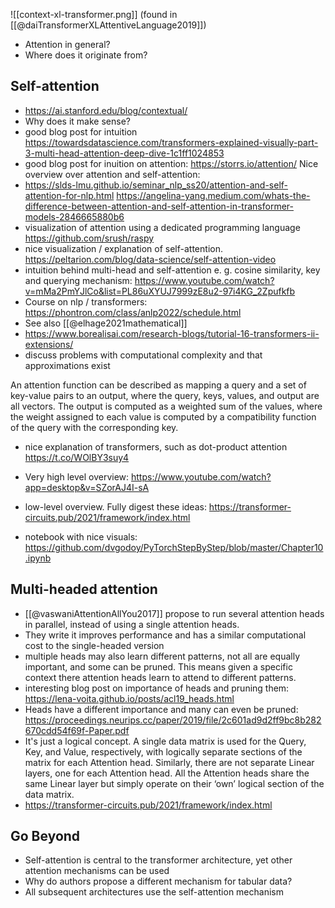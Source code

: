 
![[context-xl-transformer.png]]
(found in [[@daiTransformerXLAttentiveLanguage2019]])

- Attention in general?
- Where does it originate from?


## Self-attention
- https://ai.stanford.edu/blog/contextual/
- Why does it make sense? 
- good blog post for intuition https://towardsdatascience.com/transformers-explained-visually-part-3-multi-head-attention-deep-dive-1c1ff1024853
- good blog post for inuition on attention: https://storrs.io/attention/
Nice overview over attention and self-attention:
- https://slds-lmu.github.io/seminar_nlp_ss20/attention-and-self-attention-for-nlp.html
https://angelina-yang.medium.com/whats-the-difference-between-attention-and-self-attention-in-transformer-models-2846665880b6
- visualization of attention using a dedicated programming language https://github.com/srush/raspy
- nice visualization / explanation of self-attention. https://peltarion.com/blog/data-science/self-attention-video
- intuition behind multi-head and self-attention e. g. cosine similarity, key and querying mechanism: https://www.youtube.com/watch?v=mMa2PmYJlCo&list=PL86uXYUJ7999zE8u2-97i4KG_2Zpufkfb
- Course on nlp / transformers: https://phontron.com/class/anlp2022/schedule.html
- See also [[@elhage2021mathematical]]
- https://www.borealisai.com/research-blogs/tutorial-16-transformers-ii-extensions/
- discuss problems with computational complexity and that approximations exist

An attention function can be described as mapping a query and a set of key-value pairs to an output, where the query, keys, values, and output are all vectors. The output is computed as a weighted sum of the values, where the weight assigned to each value is computed by a compatibility function of the query with the corresponding key.

- nice explanation of transformers, such as dot-product attention https://t.co/WOlBY3suy4

- Very high level overview: https://www.youtube.com/watch?app=desktop&v=SZorAJ4I-sA
- low-level  overview. Fully digest these ideas: https://transformer-circuits.pub/2021/framework/index.html
- notebook with nice visuals: https://github.com/dvgodoy/PyTorchStepByStep/blob/master/Chapter10.ipynb


## Multi-headed attention
- [[@vaswaniAttentionAllYou2017]] propose to run several attention heads in parallel, instead of using a single attention heads.
- They write it improves performance and has a similar computational cost to the single-headed version
- multiple heads may also learn different patterns, not all are equally important, and some can be pruned. This means given a specific context there attention heads learn to attend to different patterns. 
- interesting blog post on importance of heads and pruning them: https://lena-voita.github.io/posts/acl19_heads.html
- Heads have a different importance and many can even be pruned: https://proceedings.neurips.cc/paper/2019/file/2c601ad9d2ff9bc8b282670cdd54f69f-Paper.pdf
- It's just a logical concept. A single data matrix is used for the Query, Key, and Value, respectively, with logically separate sections of the matrix for each Attention head. Similarly, there are not separate Linear layers, one for each Attention head. All the Attention heads share the same Linear layer but simply operate on their ‘own’ logical section of the data matrix.
- https://transformer-circuits.pub/2021/framework/index.html

## Go Beyond
- Self-attention is central to the transformer architecture, yet other attention mechanisms can be used
- Why do authors propose a different mechanism for tabular data?
- All subsequent architectures use the self-attention mechanism
